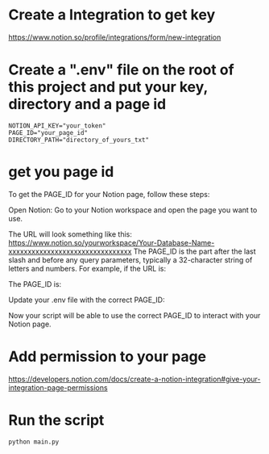 # Create a Integration to get key
https://www.notion.so/profile/integrations/form/new-integration

# Create a ".env" file on the root of this project and put your key, directory and a page id
```
NOTION_API_KEY="your_token"
PAGE_ID="your_page_id"
DIRECTORY_PATH="directory_of_yours_txt"
```

# get you page id
To get the PAGE_ID for your Notion page, follow these steps:

Open Notion: Go to your Notion workspace and open the page you want to use.

The URL will look something like this: https://www.notion.so/yourworkspace/Your-Database-Name-xxxxxxxxxxxxxxxxxxxxxxxxxxxxxxxx
The PAGE_ID is the part after the last slash and before any query parameters, typically a 32-character string of letters and numbers.
For example, if the URL is:

The PAGE_ID is:

Update your .env file with the correct PAGE_ID:

Now your script will be able to use the correct PAGE_ID to interact with your Notion page.

# Add permission to your page
https://developers.notion.com/docs/create-a-notion-integration#give-your-integration-page-permissions

# Run the script
```
python main.py
```